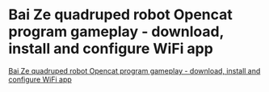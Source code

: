# Bai Ze quadruped robot Opencat program gameplay - download, install and configure WiFi app
[Bai Ze quadruped robot Opencat program gameplay - download, install and configure WiFi app](https://aiwithcloud.com/2022/09/15/bai_ze_quadruped_robot_opencat_program_gameplay___download_install_and_configure_wifi_app/)